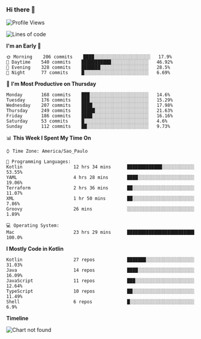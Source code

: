 ### Hi there 👋

<!--
**fernandonogueira/fernandonogueira** is a ✨ _special_ ✨ repository because its `README.md` (this file) appears on your GitHub profile.

Here are some ideas to get you started:

- 🔭 I’m currently working on ...
- 🌱 I’m currently learning ...
- 👯 I’m looking to collaborate on ...
- 🤔 I’m looking for help with ...
- 💬 Ask me about ...
- 📫 How to reach me: ...
- 😄 Pronouns: ...
- ⚡ Fun fact: ...
-->

<!--START_SECTION:waka-->
![Profile Views](http://img.shields.io/badge/Profile%20Views-1-blue)

![Lines of code](https://img.shields.io/badge/From%20Hello%20World%20I%27ve%20Written-491703%20lines%20of%20code-blue)

**I'm an Early 🐤** 

```text
🌞 Morning    206 commits    ████░░░░░░░░░░░░░░░░░░░░░   17.9% 
🌆 Daytime    540 commits    ███████████░░░░░░░░░░░░░░   46.92% 
🌃 Evening    328 commits    ███████░░░░░░░░░░░░░░░░░░   28.5% 
🌙 Night      77 commits     █░░░░░░░░░░░░░░░░░░░░░░░░   6.69%

```
📅 **I'm Most Productive on Thursday** 

```text
Monday       168 commits    ███░░░░░░░░░░░░░░░░░░░░░░   14.6% 
Tuesday      176 commits    ███░░░░░░░░░░░░░░░░░░░░░░   15.29% 
Wednesday    207 commits    ████░░░░░░░░░░░░░░░░░░░░░   17.98% 
Thursday     249 commits    █████░░░░░░░░░░░░░░░░░░░░   21.63% 
Friday       186 commits    ████░░░░░░░░░░░░░░░░░░░░░   16.16% 
Saturday     53 commits     █░░░░░░░░░░░░░░░░░░░░░░░░   4.6% 
Sunday       112 commits    ██░░░░░░░░░░░░░░░░░░░░░░░   9.73%

```


📊 **This Week I Spent My Time On** 

```text
⌚︎ Time Zone: America/Sao_Paulo

💬 Programming Languages: 
Kotlin                   12 hrs 34 mins      █████████████░░░░░░░░░░░░   53.55% 
YAML                     4 hrs 28 mins       ████░░░░░░░░░░░░░░░░░░░░░   19.06% 
Terraform                2 hrs 36 mins       ██░░░░░░░░░░░░░░░░░░░░░░░   11.07% 
XML                      1 hr 50 mins        ██░░░░░░░░░░░░░░░░░░░░░░░   7.86% 
Groovy                   26 mins             ░░░░░░░░░░░░░░░░░░░░░░░░░   1.89%

💻 Operating System: 
Mac                      23 hrs 29 mins      █████████████████████████   100.0%

```

**I Mostly Code in Kotlin** 

```text
Kotlin                   27 repos            ███████░░░░░░░░░░░░░░░░░░   31.03% 
Java                     14 repos            ████░░░░░░░░░░░░░░░░░░░░░   16.09% 
JavaScript               11 repos            ███░░░░░░░░░░░░░░░░░░░░░░   12.64% 
TypeScript               10 repos            ██░░░░░░░░░░░░░░░░░░░░░░░   11.49% 
Shell                    6 repos             █░░░░░░░░░░░░░░░░░░░░░░░░   6.9%

```


**Timeline**

![Chart not found](https://raw.githubusercontent.com/fernandonogueira/fernandonogueira/master/charts/bar_graph.png) 


<!--END_SECTION:waka-->
